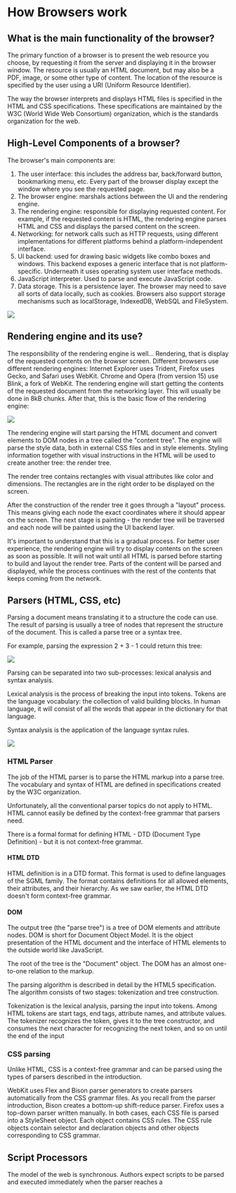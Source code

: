 # How Browsers work

## What is the main functionality of the browser?

The primary function of a browser is to present the web resource you choose, by requesting it from the server and displaying it in the browser window. The resource is usually an HTML document, but may also be a PDF, image, or some other type of content. The location of the resource is specified by the user using a URI (Uniform Resource Identifier).

The way the browser interprets and displays HTML files is specified in the HTML and CSS specifications. These specifications are maintained by the W3C (World Wide Web Consortium) organization, which is the standards organization for the web.

## High-Level Components of a browser?

The browser's main components are:

1. The user interface: this includes the address bar, back/forward button, bookmarking menu, etc. Every part of the browser display except the window where you see the requested page.
2. The browser engine: marshals actions between the UI and the rendering engine.
3. The rendering engine: responsible for displaying requested content. For example, if the requested content is HTML, the rendering engine parses HTML and CSS and displays the parsed content on the screen.
4. Networking: for network calls such as HTTP requests, using different implementations for different platforms behind a platform-independent interface.
5. UI backend: used for drawing basic widgets like combo boxes and windows. This backend exposes a generic interface that is not platform-specific. Underneath it uses operating system user interface methods.
6. JavaScript interpreter. Used to parse and execute JavaScript code.
7. Data storage. This is a persistence layer. The browser may need to save all sorts of data locally, such as cookies. Browsers also support storage mechanisms such as localStorage, IndexedDB, WebSQL and FileSystem.

<img src='https://taligarsiel.com/Projects/layers.png'/>

## Rendering engine and its use?

The responsibility of the rendering engine is well… Rendering, that is display of the requested contents on the browser screen.
Different browsers use different rendering engines: Internet Explorer uses Trident, Firefox uses Gecko, and Safari uses WebKit. Chrome and Opera (from version 15) use Blink, a fork of WebKit.
The rendering engine will start getting the contents of the requested document from the networking layer. This will usually be done in 8kB chunks.
After that, this is the basic flow of the rendering engine:

<img src='https://3fxtqy18kygf3on3bu39kh93-wpengine.netdna-ssl.com/wp-content/uploads/2019/11/Screenshot-2019-11-12-at-3.26.19-PM.png'/>

The rendering engine will start parsing the HTML document and convert elements to DOM nodes in a tree called the "content tree". The engine will parse the style data, both in external CSS files and in style elements. Styling information together with visual instructions in the HTML will be used to create another tree: the render tree.

The render tree contains rectangles with visual attributes like color and dimensions. The rectangles are in the right order to be displayed on the screen.

After the construction of the render tree it goes through a "layout" process. This means giving each node the exact coordinates where it should appear on the screen. The next stage is painting - the render tree will be traversed and each node will be painted using the UI backend layer.

It's important to understand that this is a gradual process. For better user experience, the rendering engine will try to display contents on the screen as soon as possible. It will not wait until all HTML is parsed before starting to build and layout the render tree. Parts of the content will be parsed and displayed, while the process continues with the rest of the contents that keeps coming from the network.

## Parsers (HTML, CSS, etc)

Parsing a document means translating it to a structure the code can use. The result of parsing is usually a tree of nodes that represent the structure of the document. This is called a parse tree or a syntax tree.

For example, parsing the expression 2 + 3 - 1 could return this tree:

<img src='https://miro.medium.com/max/1400/1*kXPPDtsJ8b8XYLWasf3DKA.png'/>

Parsing can be separated into two sub-processes: lexical analysis and syntax analysis.

Lexical analysis is the process of breaking the input into tokens. Tokens are the language vocabulary: the collection of valid building blocks. In human language, it will consist of all the words that appear in the dictionary for that language.

Syntax analysis is the application of the language syntax rules.

<img src='https://web-dev.imgix.net/image/T4FyVKpzu4WKF1kBNvXepbi08t52/S9TJhnMX1cu1vrYuQRqM.png?auto=format'/>

### HTML Parser

The job of the HTML parser is to parse the HTML markup into a parse tree. The vocabulary and syntax of HTML are defined in specifications created by the W3C organization.

Unfortunately, all the conventional parser topics do not apply to HTML. HTML cannot easily be defined by the context-free grammar that parsers need.

There is a formal format for defining HTML - DTD (Document Type Definition) - but it is not context-free grammar.

#### HTML DTD

HTML definition is in a DTD format. This format is used to define languages of the SGML family. The format contains definitions for all allowed elements, their attributes, and their hierarchy. As we saw earlier, the HTML DTD doesn't form context-free grammar.

#### DOM

The output tree (the "parse tree") is a tree of DOM elements and attribute nodes. DOM is short for Document Object Model. It is the object presentation of the HTML document and the interface of HTML elements to the outside world like JavaScript.

The root of the tree is the "Document" object. The DOM has an almost one-to-one relation to the markup.

The parsing algorithm is described in detail by the HTML5 specification. The algorithm consists of two stages: tokenization and tree construction.

Tokenization is the lexical analysis, parsing the input into tokens. Among HTML tokens are start tags, end tags, attribute names, and attribute values.
The tokenizer recognizes the token, gives it to the tree constructor, and consumes the next character for recognizing the next token, and so on until the end of the input

### CSS parsing

Unlike HTML, CSS is a context-free grammar and can be parsed using the types of parsers described in the introduction.

WebKit uses Flex and Bison parser generators to create parsers automatically from the CSS grammar files. As you recall from the parser introduction, Bison creates a bottom-up shift-reduce parser. Firefox uses a top-down parser written manually. In both cases, each CSS file is parsed into a StyleSheet object. Each object contains CSS rules. The CSS rule objects contain selector and declaration objects and other objects corresponding to CSS grammar.

## Script Processors

The model of the web is synchronous. Authors expect scripts to be parsed and executed immediately when the parser reaches a <script> tag. The parsing of the document halts until the script has been executed. If the script is external then the resource must first be fetched from the network - this is also done synchronously, and parsing halts until the resource is fetched. This was the model for many years and is also specified in HTML4 and 5 specifications. Authors can add the "defer" attribute to a script, in which case it will not halt document parsing and will execute after the document is parsed. HTML5 adds an option to mark the script as asynchronous so it will be parsed and executed by a different thread.

### Speculative parsing

Both WebKit and Firefox do this optimization. While executing scripts, another thread parses the rest of the document and finds out what other resources need to be loaded from the network and loads them. In this way, resources can be loaded on parallel connections and overall speed is improved. Note: the speculative parser only parses references to external resources like external scripts, style sheets, and images: it doesn't modify the DOM tree - that is left to the main parser

## Tree construction

While the DOM tree is being constructed, the browser constructs another tree, the render tree. This tree is of visual elements in the order in which they will be displayed. It is the visual representation of the document. The purpose of this tree is to enable the painting of the contents in their correct order.

Firefox calls the elements in the render tree "frames". WebKit uses the term renderer or renders the object. A renderer knows how to lay out and paint itself and its children.

<img src='https://web-dev.imgix.net/image/T4FyVKpzu4WKF1kBNvXepbi08t52/937hKTBHU2FAEyMRdi5z.png?auto=format'/>

### Order of script processing

In Firefox, the presentation is registered as a listener for DOM updates. The presentation delegates frame creation to the FrameConstructor and the constructor resolves style (see style computation) and creates a frame.

In WebKit, the process of resolving the style and creating a renderer is called "attachment". Every DOM node has an "attach" method. Attachment is synchronous, node insertion to the DOM tree calls the new node "attach" method.

Processing the html and body tags results in the construction of the render tree root. The root render object corresponds to what the CSS spec calls the containing block: the topmost block that contains all other blocks. Its dimensions are the viewport: the browser window display area dimensions. Firefox calls it ViewPortFrame and WebKit calls it RenderView. This is the rendered object that the document points to. The rest of the tree is constructed as a DOM node insertion.

## Layout and Painting

### Layout

When the renderer is created and added to the tree, it does not have a position and size. Calculating these values is called layout or reflow.

HTML uses a flow-based layout model, meaning that most of the time it is possible to compute the geometry in a single pass. Elements later "in the flow" typically do not affect the geometry of elements that are earlier "in the flow", so the layout can proceed left-to-right, top-to-bottom through the document. There are exceptions: for example, HTML tables may require more than one pass.

The coordinate system is relative to the root frame. Top and left coordinates are used.

The layout is a recursive process. It begins at the root renderer, which corresponds to the <html> element of the HTML document. The layout continues recursively through some or all of the frame hierarchy, computing geometric information for each renderer that requires it.

The position of the root renderer is 0,0 and its dimensions are the viewport - the visible part of the browser window.

All renderers have a "layout" or "reflow" method, each renderer invokes the layout method of its children that need a layout.

### Painting

In the painting stage, the render tree is traversed and the renderer's "paint()" method is called to display content on the screen. The painting uses the UI infrastructure component.

#### Global and Incremental

Like the layout, painting can also be global - the entire tree is painted - or incremental. In incremental painting, some of the renderers change in a way that does not affect the entire tree. The changed renderer invalidates its rectangle on the screen. This causes the OS to see it as a "dirty region" and generate a "paint" event. The OS does it cleverly and coalesces several regions into one. In Chrome it is more complicated because the renderer is in a different process than the main process. Chrome simulates the OS behavior to some extent. The presentation listens to these events and delegates the message to the rendered root. The tree is traversed until the relevant renderer is reached. It will repaint itself (and usually its children).
